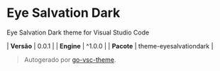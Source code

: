 # Eye Salvation Dark

Eye Salvation Dark theme for Visual Studio Code

| **Versão** | 0.0.1 |
| **Engine** | ^1.0.0 |
| **Pacote** | theme-eyesalvationdark |

> Autogerado por [go-vsc-theme](https://github.com/natalbu/go-vsc-theme).
